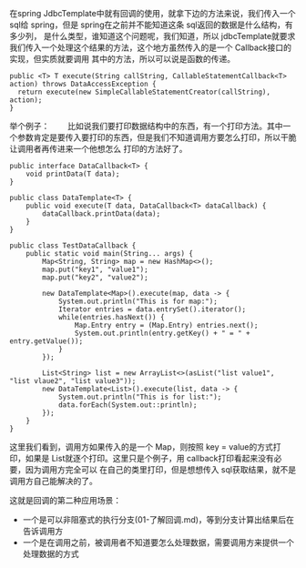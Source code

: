在spring JdbcTemplate中就有回调的使用，就拿下边的方法来说，我们传入一个 sql给 spring，但是 spring在之前并不能知道这条 sql返回的数据是什么结构，有多少列，
是什么类型，谁知道这个问题呢，我们知道，所以 jdbcTemplate就要求我们传入一个处理这个结果的方法，这个地方虽然传入的是一个 Callback接口的实现，但实质就要调用
其中的方法，所以可以说是函数的传递。
```
public <T> T execute(String callString, CallableStatementCallback<T> action) throws DataAccessException {
  return execute(new SimpleCallableStatementCreator(callString), action);
}
```

举个例子：　　
比如说我们要打印数据结构中的东西，有一个打印方法。其中一个参数肯定是要传入要打印的东西，但是我们不知道调用方要怎么打印，所以干脆让调用者再传进来一个他想怎么
打印的方法好了。

```
public interface DataCallback<T> {
    void printData(T data);
}

public class DataTemplate<T> {
    public void execute(T data, DataCallback<T> dataCallback) {
        dataCallback.printData(data);
    }
}

public class TestDataCallback {
    public static void main(String... args) {
        Map<String, String> map = new HashMap<>();
        map.put("key1", "value1");
        map.put("key2", "value2");

        new DataTemplate<Map>().execute(map, data -> {
            System.out.println("This is for map:");
            Iterator entries = data.entrySet().iterator();
            while(entries.hasNext()) {
                Map.Entry entry = (Map.Entry) entries.next();
                System.out.println(entry.getKey() + " = " + entry.getValue());
            }
        });

        List<String> list = new ArrayList<>(asList("list value1", "list vlaue2", "list value3"));
        new DataTemplate<List>().execute(list, data -> {
            System.out.println("This is for list:");
            data.forEach(System.out::println);
        });
    }
}

```

这里我们看到，调用方如果传入的是一个 Map，则按照 key = value的方式打印，如果是 List就逐个打印。这里只是个例子，用 callback打印看起来没有必要，因为调用方完全可以
在自己的类里打印，但是想想传入 sql获取结果，就不是调用方自己能解决的了。

这就是回调的第二种应用场景：
* 一个是可以非阻塞式的执行分支(01-了解回调.md)，等到分支计算出结果后在告诉调用方
* 一个是在调用之前，被调用者不知道要怎么处理数据，需要调用方来提供一个处理数据的方式


